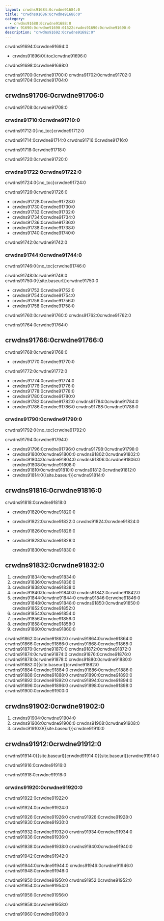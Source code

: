 ```yaml
---
layout: crwdns91684:0crwdne91684:0
title: "crwdns91686:0crwdne91686:0"
category:
  - crwdns91688:0crwdne91688:0
order: 91690:0crwdne91690:01522crwdns91690:0crwdne91690:0
description: "crwdns91692:0crwdne91692:0"
---
```

crwdns91694:0crwdne91694:0

- crwdns91696:0{:toc}crwdne91696:0

crwdns91698:0crwdne91698:0

crwdns91700:0crwdne91700:0 crwdns91702:0crwdne91702:0 crwdns91704:0crwdne91704:0

## crwdns91706:0crwdne91706:0

crwdns91708:0crwdne91708:0

### crwdns91710:0crwdne91710:0

crwdns91712:0{:no_toc}crwdne91712:0

crwdns91714:0crwdne91714:0 crwdns91716:0crwdne91716:0

crwdns91718:0crwdne91718:0

crwdns91720:0crwdne91720:0

### crwdns91722:0crwdne91722:0

crwdns91724:0{:no_toc}crwdne91724:0

crwdns91726:0crwdne91726:0

- crwdns91728:0crwdne91728:0
- crwdns91730:0crwdne91730:0
- crwdns91732:0crwdne91732:0
- crwdns91734:0crwdne91734:0
- crwdns91736:0crwdne91736:0
- crwdns91738:0crwdne91738:0 
- crwdns91740:0crwdne91740:0

crwdns91742:0crwdne91742:0

### crwdns91744:0crwdne91744:0

crwdns91746:0{:no_toc}crwdne91746:0

crwdns91748:0crwdne91748:0 crwdns91750:0{{site.baseurl}}crwdne91750:0

- crwdns91752:0crwdne91752:0
- crwdns91754:0crwdne91754:0
- crwdns91756:0crwdne91756:0
- crwdns91758:0crwdne91758:0

crwdns91760:0crwdne91760:0 crwdns91762:0crwdne91762:0

crwdns91764:0crwdne91764:0

## crwdns91766:0crwdne91766:0

crwdns91768:0crwdne91768:0

- crwdns91770:0crwdne91770:0

crwdns91772:0crwdne91772:0

- crwdns91774:0crwdne91774:0
- crwdns91776:0crwdne91776:0
- crwdns91778:0crwdne91778:0
- crwdns91780:0crwdne91780:0
- crwdns91782:0crwdne91782:0 crwdns91784:0crwdne91784:0
- crwdns91786:0crwdne91786:0 crwdns91788:0crwdne91788:0

### crwdns91790:0crwdne91790:0

crwdns91792:0{:no_toc}crwdne91792:0

crwdns91794:0crwdne91794:0

- crwdns91796:0crwdne91796:0 crwdns91798:0crwdne91798:0
- crwdns91800:0crwdne91800:0 crwdns91802:0crwdne91802:0
- crwdns91804:0crwdne91804:0 crwdns91806:0crwdne91806:0 crwdns91808:0crwdne91808:0
- crwdns91810:0crwdne91810:0 crwdns91812:0crwdne91812:0
- crwdns91814:0{{site.baseurl}}crwdne91814:0

<!--- Check whether the ACL needs to be more open so the services/build can download build images -->

## crwdns91816:0crwdne91816:0

crwdns91818:0crwdne91818:0

- crwdns91820:0crwdne91820:0
- crwdns91822:0crwdne91822:0 crwdns91824:0crwdne91824:0
- crwdns91826:0crwdne91826:0
- crwdns91828:0crwdne91828:0

    crwdns91830:0crwdne91830:0
    

## crwdns91832:0crwdne91832:0

1. crwdns91834:0crwdne91834:0
2. crwdns91836:0crwdne91836:0
3. crwdns91838:0crwdne91838:0 
4. crwdns91840:0crwdne91840:0 crwdns91842:0crwdne91842:0
5. crwdns91844:0crwdne91844:0 crwdns91846:0crwdne91846:0 crwdns91848:0crwdne91848:0 crwdns91850:0crwdne91850:0 crwdns91852:0crwdne91852:0 
6. crwdns91854:0crwdne91854:0
7. crwdns91856:0crwdne91856:0
8. crwdns91858:0crwdne91858:0
9. crwdns91860:0crwdne91860:0

crwdns91862:0crwdne91862:0 crwdns91864:0crwdne91864:0 crwdns91866:0crwdne91866:0 crwdns91868:0crwdne91868:0 crwdns91870:0crwdne91870:0 crwdns91872:0crwdne91872:0 crwdns91874:0crwdne91874:0 crwdns91876:0crwdne91876:0 crwdns91878:0crwdne91878:0 crwdns91880:0crwdne91880:0 crwdns91882:0{{site.baseurl}}crwdne91882:0 crwdns91884:0crwdne91884:0 crwdns91886:0crwdne91886:0 crwdns91888:0crwdne91888:0 crwdns91890:0crwdne91890:0 crwdns91892:0crwdne91892:0 crwdns91894:0crwdne91894:0 crwdns91896:0crwdne91896:0 crwdns91898:0crwdne91898:0 crwdns91900:0crwdne91900:0

## crwdns91902:0crwdne91902:0

1. crwdns91904:0crwdne91904:0
2. crwdns91906:0crwdne91906:0 crwdns91908:0crwdne91908:0
3. crwdns91910:0{{site.baseurl}}crwdne91910:0

## crwdns91912:0crwdne91912:0

crwdns91914:0{{site.baseurl}}crwdnd91914:0{{site.baseurl}}crwdne91914:0

crwdns91916:0crwdne91916:0

crwdns91918:0crwdne91918:0

### crwdns91920:0crwdne91920:0

crwdns91922:0crwdne91922:0

crwdns91924:0crwdne91924:0

crwdns91926:0crwdne91926:0 crwdns91928:0crwdne91928:0 crwdns91930:0crwdne91930:0

crwdns91932:0crwdne91932:0 crwdns91934:0crwdne91934:0 crwdns91936:0crwdne91936:0

crwdns91938:0crwdne91938:0 crwdns91940:0crwdne91940:0

crwdns91942:0crwdne91942:0

crwdns91944:0crwdne91944:0 crwdns91946:0crwdne91946:0 crwdns91948:0crwdne91948:0

crwdns91950:0crwdne91950:0 crwdns91952:0crwdne91952:0 crwdns91954:0crwdne91954:0

crwdns91956:0crwdne91956:0

crwdns91958:0crwdne91958:0

crwdns91960:0crwdne91960:0
